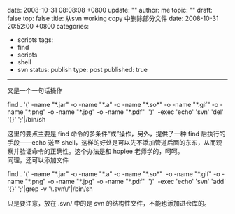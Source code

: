 date: 2008-10-31 08:08:08 +0800
update: ""
author: me
topic: ""
draft: false
top: false
title: 从svn working copy 中删除部分文件
date: 2008-10-31 20:52:00 +0800
categories:
- scripts
tags:
- find
- scripts
- shell
- svn
status: publish
type: post
published: true
---
<p>又是一个一句话操作</p>

<p>find . '(' -name &quot;*.jar&quot; -o -name &quot;*.a&quot; -o -name &quot;*.so*&quot; -o -name &quot;*.gif&quot; -o -name &quot;*.png&quot; -o -name &quot;*.jpg&quot; -o -name &quot;*.pdf&quot;&#160; ')'&#160; -exec 'echo' 'svn' 'del' '{}' ';'|/bin/sh</p>

<p>这里的要点主要是 find 命令的多条件“或”操作，另外，提供了一种 find 后执行的手段——echo 送至 shell，这样的好处是可以先不添加管道后面的东东，从而观察并验证命令的正确性。这个办法是和 hoplee 老师学的，呵呵。   <br />同理，还可以添加文件</p>

<p>find . '(' -name &quot;*.jar&quot; -o -name &quot;*.a&quot; -o -name &quot;*.so*&quot;&#160; -o -name &quot;*.gif&quot; -o -name &quot;*.png&quot; -o -name &quot;*.jpg&quot; -o -name &quot;*.pdf&quot;&#160; ')'&#160; -exec 'echo' 'svn' 'add' '{}' ';'|grep -v '\.svn\/'|/bin/sh</p>

<p>只是要注意，放在 .svn/ 中的是 svn 的结构性文件，不能也添加进仓库的。</p>
